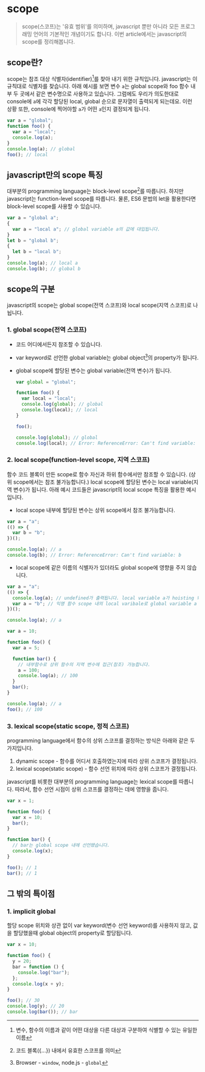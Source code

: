 # scope

> scope(스코프)는 '유효 범위'를 의미하며, javascript 뿐만 아니라 모든 프로그래밍 언어의 기본적인 개념이기도 합니다.
> 이번 article에서는 javascript의 scope를 정리해봅니다.

## scope란?

scope는 참조 대상 식별자(identifier)[^1]를 찾아 내기 위한 규칙입니다. javascript는 이 규칙대로 식별자를 찾습니다.
아래 예시를 보면 변수 `a`는 global scope와 foo 함수 내부 두 곳에서 같은 변수명으로 사용하고 있습니다. 그럼에도 우리가 의도한대로 console에 `a`에 각각 할당된 local, global 순으로 문자열이 출력되게 되는데요. 이런 상황 또한, console에 찍어야할 `a`가 어떤 `a`인지 결정되게 됩니다.

```javascript
var a = "global";
function foo() {
  var a = "local";
  console.log(a);
}
console.log(a); // global
foo(); // local
```

## javascript만의 scope 특징

대부분의 programming language는 block-level scope[^2]를 따릅니다.
하지만 javascript는 function-level scope를 따릅니다. 물론, ES6 문법의 let을 활용한다면 block-level scope를 사용할 수 있습니다.

```javascript
var a = "global a";
{
  var a = "local a"; // global variable a의 값에 대입됩니다.
}
let b = "global b";
{
  let b = "local b";
}
console.log(a); // local a
console.log(b); // global b
```

## scope의 구분

javascript의 scope는 global scope(전역 스코프)와 local scope(지역 스코프)로 나뉩니다.

### 1. global scope(전역 스코프)

- 코드 어디에서든지 참조할 수 있습니다.
- var keyword로 선언한 global variable는 global object[^3]의 property가 됩니다.
- global scope에 할당된 변수는 global variable(전역 변수)가 됩니다.

  ```javascript
  var global = "global";

  function foo() {
    var local = "local";
    console.log(global); // global
    console.log(local); // local
  }

  foo();

  console.log(global); // global
  console.log(local); // Error: ReferenceError: Can't find variable: local
  ```

### 2. local scope(function-level scope, 지역 스코프)

함수 코드 블록이 만든 scope로 함수 자신과 하위 함수에서만 참조할 수 있습니다. (상위 scope에서는 참조 불가능합니다.)
local scope에 할당된 변수는 local variable(지역 변수)가 됩니다.
아래 예시 코드들은 javascript의 local scope 특징을 활용한 예시입니다.

- local scope 내부에 할당된 변수는 상위 scope에서 참조 불가능합니다.

```javascript
var a = "a";
(() => {
  var b = "b";
})();

console.log(a); // a
console.log(b); // Error: ReferenceError: Can't find variable: b
```

- local scope에 같은 이름의 식별자가 있더라도 global scope에 영향을 주지 않습니다.

```javascript
var a = "a";
(() => {
  console.log(a); // undefined가 출력됩니다. local variable a가 hoisting 되기 때문입니다. 만약 local variable a가 아닌 b라는 이름으로 사용했다면 global variable a가 찍히게 됩니다.
  var a = "b"; // 익명 함수 scope 내의 local varibale로 global variable a 값에 변화를 주지 않습니다.
})();

console.log(a); // a
```

```javascript
var a = 10;

function foo() {
  var a = 5;

  function bar() {
    // 내부함수로 상위 함수의 지역 변수에 접근(참조) 가능합니다.
    a = 100;
    console.log(a); // 100
  }
  bar();
}

console.log(a); // a
foo(); // 100
```

### 3. lexical scope(static scope, 정적 스코프)

programming language에서 함수의 상위 스코프를 결정하는 방식은 아래와 같은 두 가지입니다.

1. dynamic scope - 함수를 어디서 호출하였는지에 따라 상위 스코프가 결정됩니다.
2. lexical scope(static scope) - 함수 선언 위치에 따라 상위 스코프가 결정됩니다.

javascript를 비롯한 대부분의 programming language는 lexical scope를 따릅니다.
따라서, 함수 선언 시점이 상위 스코프를 결정하는 데에 영향을 줍니다.

```javascript
var x = 1;

function foo() {
  var x = 10;
  bar();
}

function bar() {
  // bar는 global scope 내에 선언됐습니다.
  console.log(x);
}

foo(); // 1
bar(); // 1
```

## 그 밖의 특이점

### 1. implicit global

할당 scope 위치와 상관 없이 var keyword(변수 선언 keyword)를 사용하지 않고, 값을 할당했을때 global object의 property로 할당됩니다.

```javascript
var x = 10;

function foo() {
  y = 20;
  bar = function () {
    console.log("bar");
  };
  console.log(x + y);
}

foo(); // 30
console.log(y); // 20
console.log(bar()); // bar
```

[^1]: 변수, 함수의 이름과 같이 어떤 대상을 다른 대상과 구분하여 식별할 수 있는 유일한 이름
[^2]: 코드 블록({...}) 내에서 유효한 스코프를 의미
[^3]: Browser - `window`, node.js - `global`
